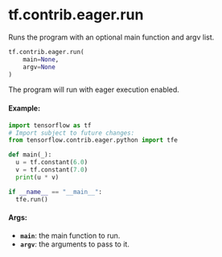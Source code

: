 <div itemscope itemtype="http://developers.google.com/ReferenceObject">
<meta itemprop="name" content="tf.contrib.eager.run" />
<meta itemprop="path" content="Stable" />
</div>

# tf.contrib.eager.run

Runs the program with an optional main function and argv list.

``` python
tf.contrib.eager.run(
    main=None,
    argv=None
)
```

<!-- Placeholder for "Used in" -->

The program will run with eager execution enabled.

#### Example:


```python
import tensorflow as tf
# Import subject to future changes:
from tensorflow.contrib.eager.python import tfe

def main(_):
  u = tf.constant(6.0)
  v = tf.constant(7.0)
  print(u * v)

if __name__ == "__main__":
  tfe.run()
```

#### Args:


* <b>`main`</b>: the main function to run.
* <b>`argv`</b>: the arguments to pass to it.
